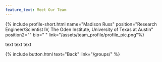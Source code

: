 ```yaml
---
feature_text: Meet Our Team
---
```

{% include profile-short.html name="Madison Russ" position="Research Engineer/Scientist IV, The Oden Institute, University of Texas at Austin" position2=""  bio="
" link="/assets/team_profile/profile_pic.png"%}



[]()

text text text

{% include button.html text="Back" link="/groups/" %}
